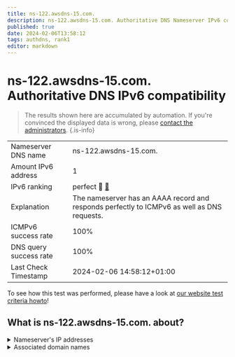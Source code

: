 ```yaml
---
title: ns-122.awsdns-15.com.
description: ns-122.awsdns-15.com. Authoritative DNS Nameserver IPv6 compatibility
published: true
date: 2024-02-06T13:58:12
tags: authdns, rank1
editor: markdown
---
```


# ns-122.awsdns-15.com. Authoritative DNS IPv6 compatibility

> The results shown here are accumulated by automation. If you're convinced the displayed data is wrong, please [contact the administrators](/howto/chat). 
{.is-info}




|   |   |
| - | - |
| Nameserver DNS name | ns-122.awsdns-15.com.
| Amount IPv6 address | 1
| IPv6 ranking | perfect :1st_place_medal: [🔗](/howto/ranking) |
| Explanation | The nameserver has an AAAA record and responds perfectly to ICMPv6 as well as DNS requests. |
| ICMPv6 success rate | 100%|
| DNS query success rate | 100% |
| Last Check Timestamp | 2024-02-06 14:58:12+01:00 |

To see how this test was performed, please have a look at [our website test criteria howto](/howto/testcriteria/authdns)!


## What is ns-122.awsdns-15.com. about?




<details>
<summary>Nameserver's IP addresses</summary>

2600:9000:5300:7a00::1

</details>



<details>
<summary>Associated domain names</summary>

www.espn.com

</details>
